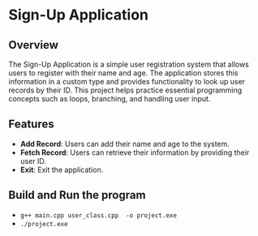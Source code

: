 # Sign-Up Application

## Overview

The Sign-Up Application is a simple user registration system that allows users to register with their name and age. The application stores this information in a custom type and provides functionality to look up user records by their ID. This project helps practice essential programming concepts such as loops, branching, and handling user input.

## Features

- **Add Record**: Users can add their name and age to the system.
- **Fetch Record**: Users can retrieve their information by providing their user ID.
- **Exit**: Exit the application.

## Build and Run the program
- `` g++ main.cpp user_class.cpp  -o project.exe ``
- ``./project.exe ``
